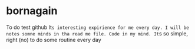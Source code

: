 # bornagain
To do test github
It`s interesting expirience for me every day.
I will be notes somne minds in tha read me file.
Code in my mind.
It`s so simple, right (no) 
to do some routine every day
